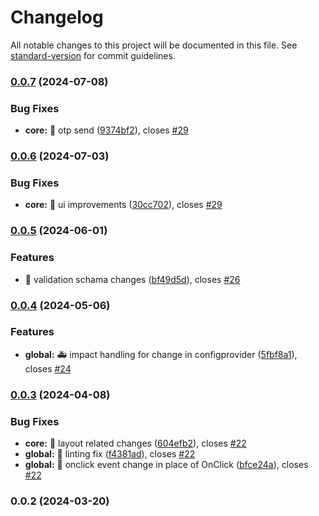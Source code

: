 # Changelog

All notable changes to this project will be documented in this file. See [standard-version](https://github.com/conventional-changelog/standard-version) for commit guidelines.

### [0.0.7](https://https//github.com/wrappid/wrappid-module/compare/v0.0.6...v0.0.7) (2024-07-08)


### Bug Fixes

* **core:** :bug: otp send ([9374bf2](https://https//github.com/wrappid/wrappid-module/commit/9374bf2c506de5bad99e5c5539c5a107a688d54d)), closes [#29](https://https//github.com/wrappid/wrappid-module/issues/29)

### [0.0.6](https://https//github.com/wrappid/wrappid-module/compare/v0.0.5...v0.0.6) (2024-07-03)


### Bug Fixes

* **core:** :lipstick: ui improvements ([30cc702](https://https//github.com/wrappid/wrappid-module/commit/30cc702f33265732a545ba6d7bbcbda4e6f77cff)), closes [#29](https://https//github.com/wrappid/wrappid-module/issues/29)

### [0.0.5](https://https//github.com/wrappid/wrappid-module/compare/v0.0.4...v0.0.5) (2024-06-01)


### Features

* :wrench: validation schama changes ([bf49d5d](https://https//github.com/wrappid/wrappid-module/commit/bf49d5d02bf912a30944510200a6a4179182a3b8)), closes [#26](https://https//github.com/wrappid/wrappid-module/issues/26)

### [0.0.4](https://https//github.com/wrappid/wrappid-module/compare/v0.0.3...v0.0.4) (2024-05-06)


### Features

* **global:** :ambulance: impact handling for change in configprovider ([5fbf8a1](https://https//github.com/wrappid/wrappid-module/commit/5fbf8a12d04da178b8222f36b71829d6345a0cf9)), closes [#24](https://https//github.com/wrappid/wrappid-module/issues/24)

### [0.0.3](https://https//github.com/wrappid/wrappid-module/compare/v0.0.2...v0.0.3) (2024-04-08)


### Bug Fixes

* **core:** :art: layout related changes ([604efb2](https://https//github.com/wrappid/wrappid-module/commit/604efb2a63e21a03d94308fa33be87f5fac21348)), closes [#22](https://https//github.com/wrappid/wrappid-module/issues/22)
* **global:** :art: linting fix ([f4381ad](https://https//github.com/wrappid/wrappid-module/commit/f4381ad78f18d15a8ec967d510c93d56582b990d)), closes [#22](https://https//github.com/wrappid/wrappid-module/issues/22)
* **global:** :bug: onclick event change in place of OnClick ([bfce24a](https://https//github.com/wrappid/wrappid-module/commit/bfce24a41595ebed67526fd865bdc429cdf42922)), closes [#22](https://https//github.com/wrappid/wrappid-module/issues/22)

### 0.0.2 (2024-03-20)
